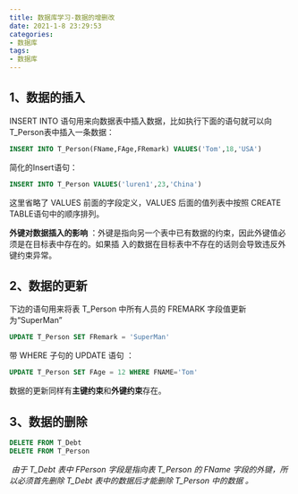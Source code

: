 ```yaml
---
title: 数据库学习-数据的增删改
date: 2021-1-8 23:29:53
categories:
- 数据库
tags:
- 数据库
---
```


## 1、数据的插入

 INSERT INTO 语句用来向数据表中插入数据，比如执行下面的语句就可以向 T_Person表中插入一条数据： 	

```sql
INSERT INTO T_Person(FName,FAge,FRemark) VALUES('Tom',18,'USA')
```

简化的Insert语句：

```sql
INSERT INTO T_Person VALUES('luren1',23,'China')
```

这里省略了 VALUES 前面的字段定义，VALUES 后面的值列表中按照 CREATE TABLE语句中的顺序排列。 

**外键对数据插入的影响** ：外键是指向另一个表中已有数据的约束，因此外键值必须是在目标表中存在的。如果插
入的数据在目标表中不存在的话则会导致违反外键约束异常。 

## 2、数据的更新

下边的语句用来将表 T_Person 中所有人员的 FREMARK 字段值更新为“SuperMan” 

```sql
UPDATE T_Person SET FRemark = 'SuperMan'
```

带 WHERE 子句的 UPDATE 语句 ：

```sql
UPDATE T_Person SET FAge = 12 WHERE FNAME='Tom'
```

数据的更新同样有**主键约束**和**外键约束**存在。

## 3、数据的删除

```sql
DELETE FROM T_Debt
DELETE FROM T_Person
```

​    *由于 T_Debt 表中 FPerson 字段是指向表 T_Person 的 FName 字段的外键，所以必须首先删除 T_Debt 表中的数据后才能删除 T_Person 中的数据 。*
